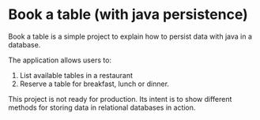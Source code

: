 # Book a table (with java persistence)

Book a table is a simple project to explain how to persist data with java in a database.

The application allows users to:

1. List available tables in a restaurant
1. Reserve a table for breakfast, lunch or dinner.

This project is not ready for production. Its intent is to show different methods for storing data in relational databases in action.

